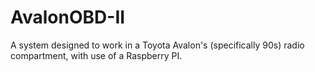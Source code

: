 # AvalonOBD-II
A system designed to work in a Toyota Avalon's (specifically 90s) radio compartment, with use of a Raspberry PI.
